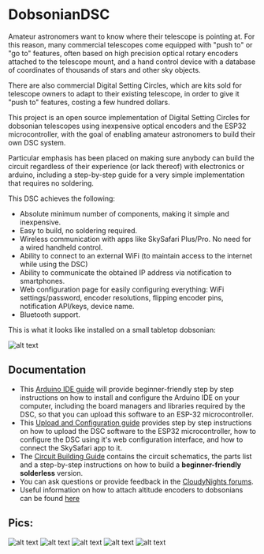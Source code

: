# DobsonianDSC

Amateur astronomers want to know where their telescope is pointing at. For this reason, many commercial telescopes come equipped with "push to" or "go to" features, often based on high precision optical rotary encoders attached to the telescope mount, and a hand control device with a database of coordinates of thousands of stars and other sky objects.

There are also commercial Digital Setting Circles, which are kits sold for telescope owners to adapt to their existing telescope, in order to give it "push to" features, costing a few hundred dollars.

This project is an open source implementation of Digital Setting Circles for dobsonian telescopes using inexpensive optical encoders and the ESP32 microcontroller, with the goal of enabling amateur astronomers to build their own DSC system.

Particular emphasis has been placed on making sure anybody can build the circuit regardless of their experience (or lack thereof) with electronics or arduino, including a step-by-step guide for a very simple implementation that requires no soldering.

This DSC achieves the following:

* Absolute minimum number of components, making it simple and inexpensive.
* Easy to build, no soldering required.
* Wireless communication with apps like SkySafari Plus/Pro. No need for a wired handheld control.
* Ability to connect to an external WiFi (to maintain access to the internet while using the DSC)
* Ability to communicate the obtained IP address via notification to smartphones.
* Web configuration page for easily configuring everything: WiFi settings/password, encoder resolutions, flipping encoder pins, notification API/keys, device name.
* Bluetooth support.

This is what it looks like installed on a small tabletop dobsonian:

![alt text](https://github.com/vlaate/DobsonianDSC/blob/master/img/full.jpg "Mini Dob with DSC")


## Documentation

  * This [Arduino IDE guide](https://github.com/vlaate/DobsonianDSC/blob/master/docs/ArduinoIDE.md) will provide beginner-friendly step by step instructions on how to install and configure the Arduino IDE on your computer, including the board managers and libraries required by the DSC, so that you can upload this software to an ESP-32 microcontroller.
  * This [Upload and Configuration guide](https://github.com/vlaate/DobsonianDSC/blob/master/docs/UploadConfigure.md) provides step by step instructions on how to upload the DSC software to the ESP32 microcontroller, how to configure the DSC using it's web configuration interface, and how to connect the SkySafari app to it.
  * The [Circuit Building Guide](https://github.com/vlaate/DobsonianDSC/blob/master/docs/Solderless.md) contains the circuit schematics, the parts list and a step-by-step instructions on how to build a **beginner-friendly solderless** version.
  * You can ask questions or provide feedback in the [CloudyNights forums](https://www.cloudynights.com/topic/589521-37-dobsonian-dsc-for-diy-makers/).
  * Useful information on how to attach altitude encoders to dobsonians can be found [here](https://www.cloudynights.com/topic/772803-how-to-attach-altitude-encoders-to-dobsonians/)

## Pics:

![alt text](https://github.com/vlaate/DobsonianDSC/blob/master/img/full_close.jpg "Close up AZ")
![alt text](https://github.com/vlaate/DobsonianDSC/blob/master/img/Alt_encoder_1.jpg "Alt Encoder 1")
![alt text](https://github.com/vlaate/DobsonianDSC/blob/master/img/Alt_encoder_2.jpg "Alt Encoder 2")
![alt text](https://github.com/vlaate/DobsonianDSC/blob/master/img/components.jpg "Components")
![alt text](https://github.com/vlaate/DobsonianDSC/blob/master/img/webConfig_sm.png "Web Configuration")


